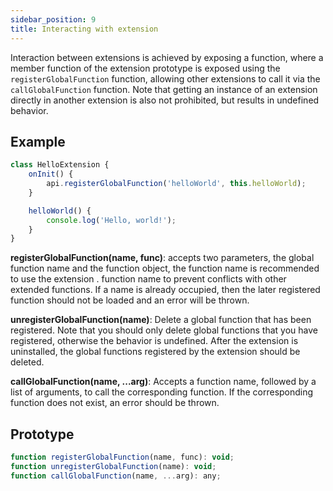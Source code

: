 ```yaml
---
sidebar_position: 9
title: Interacting with extension
---
```


Interaction between extensions is achieved by exposing a function, where a member function of the extension prototype is exposed using the ``registerGlobalFunction`` function, allowing other extensions to call it via the ``callGlobalFunction`` function. Note that getting an instance of an extension directly in another extension is also not prohibited, but results in undefined behavior.

## Example
```javascript  title="src/index.js"
class HelloExtension {
    onInit() {
        api.registerGlobalFunction('helloWorld', this.helloWorld);
    }

    helloWorld() {
        console.log('Hello, world!');
    }
}
```

**registerGlobalFunction(name, func)**: accepts two parameters, the global function name and the function object, the function name is recommended to use the extension . function name to prevent conflicts with other extended functions. If a name is already occupied, then the later registered function should not be loaded and an error will be thrown.

**unregisterGlobalFunction(name)**: Delete a global function that has been registered. Note that you should only delete global functions that you have registered, otherwise the behavior is undefined. After the extension is uninstalled, the global functions registered by the extension should be deleted.


**callGlobalFunction(name, ...arg)**: Accepts a function name, followed by a list of arguments, to call the corresponding function. If the corresponding function does not exist, an error should be thrown.

## Prototype

```javascript
function registerGlobalFunction(name, func): void;
function unregisterGlobalFunction(name): void;
function callGlobalFunction(name, ...arg): any;
```